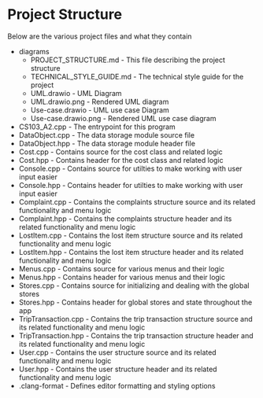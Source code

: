 # Project Structure

Below are the various project files and what they contain

* diagrams
  * PROJECT_STRUCTURE.md - This file describing the project structure
  * TECHNICAL_STYLE_GUIDE.md - The technical style guide for the project
  * UML.drawio - UML Diagram
  * UML.drawio.png - Rendered UML diagram  
  * Use-case.drawio - UML use case Diagram
  * Use-case.drawio.png - Rendered UML use case diagram
* CS103_A2.cpp - The entrypoint for this program
* DataObject.cpp - The data storage module source file
* DataObject.hpp - The data storage module header file
* Cost.cpp - Contains source for the cost class and related logic
* Cost.hpp - Contains header for the cost class and related logic
* Console.cpp - Contains source for utilties to make working with user input easier
* Console.hpp - Contains header for utilties to make working with user input easier
* Complaint.cpp - Contains the complaints structure source and its related functionality and menu logic
* Complaint.hpp - Contains the complaints structure header and its related functionality and menu logic
* LostItem.cpp - Contains the lost item structure source and its related functionality and menu logic
* LostItem.hpp - Contains the lost item structure header and its related functionality and menu logic
* Menus.cpp - Contains source for various menus and their logic
* Menus.hpp - Contains header for various menus and their logic
* Stores.cpp - Contains source for initializing and dealing with the global stores
* Stores.hpp - Contains header for global stores and state throughout the app
* TripTransaction.cpp - Contains the trip transaction structure source and its related functionality and menu logic
* TripTransaction.hpp - Contains the trip transaction structure header and its related functionality and menu logic
* User.cpp - Contains the user structure source and its related functionality and menu logic
* User.hpp - Contains the user structure header and its related functionality and menu logic
* .clang-format - Defines editor formatting and styling options